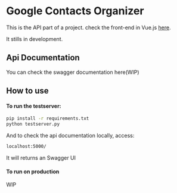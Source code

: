 # Google Contacts Organizer

This is the API part of a project. check the front-end in Vue.js [here](https://github.com/Andre-Sacilotti/Google-Contact-Organizer-Front "here").

It stills in development.

## Api Documentation

You can check the swagger documentation here(WIP) 

## How to use

#### To run the testserver:

```bash
pip install -r requirements.txt
python testserver.py
```

And to check the api documentation locally,  access:
```bash
localhost:5000/
```
It will returns an Swagger UI

#### To run on production

WIP
